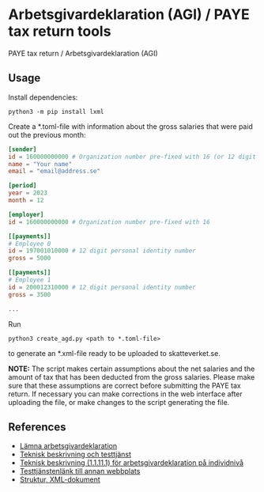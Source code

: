 Arbetsgivardeklaration (AGI) / PAYE tax return tools
====================================================

PAYE tax return / Arbetsgivardeklaration (AGI)

Usage
-----
Install dependencies:
```shell
python3 -m pip install lxml
```

Create a *.toml-file with information about the gross salaries that were paid out the previous month:
```toml
[sender]
id = 160000000000 # Organization number pre-fixed with 16 (or 12 digit personal identity number)
name = "Your name"
email = "email@address.se"

[period]
year = 2023
month = 12

[employer]
id = 160000000000 # Organization number pre-fixed with 16

[[payments]]
# Employee 0
id = 197001010000 # 12 digit personal identity number
gross = 5000

[[payments]]
# Employee 1
id = 200012310000 # 12 digit personal identity number
gross = 3500

...
```

Run
```shell
python3 create_agd.py <path to *.toml-file>
```
to generate an *.xml-file ready to be uploaded to skatteverket.se.

**NOTE:** The script makes certain assumptions about the net salaries
and the amount of tax that has been deducted from the gross salaries.
Please make sure that these assumptions are correct before submitting
the PAYE tax return. If necessary you can make corrections in the web
interface after uploading the file, or make changes to the script
generating the file.

References
----------
* [Lämna arbetsgivardeklaration](https://skatteverket.se/foretag/arbetsgivare/lamnaarbetsgivardeklaration.4.41f1c61d16193087d7fcaeb.html)
* [Teknisk beskrivning och testtjänst](https://www.skatteverket.se/foretag/arbetsgivare/lamnaarbetsgivardeklaration/tekniskbeskrivningochtesttjanst.4.309a41aa1672ad0c8377c8b.html)
* [Teknisk beskrivning (1.1.11.1) för arbetsgivardeklaration på individnivå](https://www.skatteverket.se/foretag/arbetsgivare/lamnaarbetsgivardeklaration/tekniskbeskrivningochtesttjanst/tekniskbeskrivning1111.4.7eada0316ed67d7282a791.html)
* [Testtjänstenlänk till annan webbplats](https://sso.test.skatteverket.se/dama141/da_testtjanst_web/login.do?method=test)
* [Struktur, XML-dokument](https://www.skatteverket.se/download/18.339cd9fe17d1714c0772aec/1639485591598/Bilaga%20Struktur,%20XML-dokument_1.1.11.1.xlsx)
